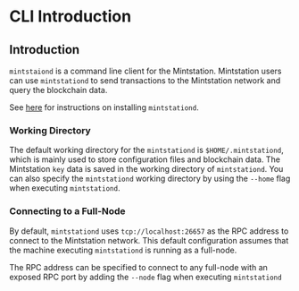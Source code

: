 # CLI Introduction

## Introduction

`mintstaiond` is a command line client for the Mintstation. Mintstation users can use `mintstationd` to send transactions to the Mintstation network and query the blockchain data.

See [here](../cli/setup.md) for instructions on installing `mintstationd`.

### Working Directory <a href="#working-directory" id="working-directory"></a>

The default working directory for the `mintstationd` is `$HOME/.mintstationd`, which is mainly used to store configuration files and blockchain data. The Mintstation `key` data is saved in the working directory of `mintstationd`. You can also specify the `mintstationd` working directory by using the `--home` flag when executing `mintstationd`.

### Connecting to a Full-Node

By default, `mintstationd` uses `tcp://localhost:26657` as the RPC address to connect to the Mintstation network. This default configuration assumes that the machine executing `mintstationd` is running as a full-node.

The RPC address can be specified to connect to any full-node with an exposed RPC port by adding the `--node` flag when executing `mintstationd`
